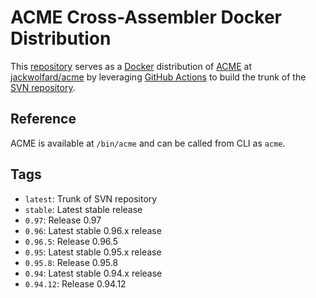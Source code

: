 # ACME Cross-Assembler Docker Distribution

This [repository][repo] serves as a [Docker][docker] distribution of
[ACME][acme] at [jackwolfard/acme][docker-repo] by leveraging
[GitHub Actions][github-actions] to build the trunk of the
[SVN repository][acme-svn].

## Reference

ACME is available at `/bin/acme` and can be called from CLI as `acme`.

## Tags

- `latest`: Trunk of SVN repository
- `stable`: Latest stable release
- `0.97`: Release 0.97
- `0.96`: Latest stable 0.96.x release
- `0.96.5`: Release 0.96.5
- `0.95`: Latest stable 0.95.x release
- `0.95.8`: Release 0.95.8
- `0.94`: Latest stable 0.94.x release
- `0.94.12`: Release 0.94.12

[acme]: https://sourceforge.net/projects/acme-crossass/
[acme-svn]: https://sourceforge.net/p/acme-crossass/code-0/HEAD/tree/
[github-actions]: https://github.com/features/actions
[docker]: https://www.docker.com/
[docker-repo]: https://hub.docker.com/r/jackwolfard/acme
[repo]: https://github.com/JackWolfard/acme
